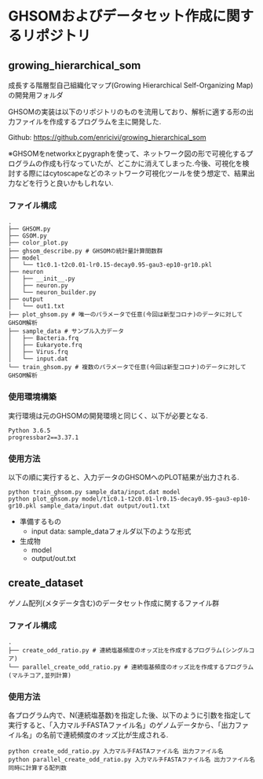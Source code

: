 # GHSOMおよびデータセット作成に関するリポジトリ

## growing_hierarchical_som
成長する階層型自己組織化マップ(Growing Hierarchical Self-Organizing Map)の開発用フォルダ

GHSOMの実装は以下のリポジトリのものを流用しており、解析に適する形の出力ファイルを作成するプログラムを主に開発した.

Github: https://github.com/enricivi/growing_hierarchical_som

※GHSOMをnetworkxとpygraphを使って、ネットワーク図の形で可視化するプログラムの作成も行なっていたが、どこかに消えてしまった.今後、可視化を検討する際にはcytoscapeなどのネットワーク可視化ツールを使う想定で、結果出力などを行うと良いかもしれない.


### ファイル構成
```
.
├── GHSOM.py
├── GSOM.py
├── color_plot.py
├── ghsom_describe.py # GHSOMの統計量計算間数群
├── model
│   └── t1c0.1-t2c0.01-lr0.15-decay0.95-gau3-ep10-gr10.pkl
├── neuron
│   ├── __init__.py
│   ├── neuron.py
│   └── neuron_builder.py
├── output
│   └── out1.txt
├── plot_ghsom.py # 唯一のパラメータで任意(今回は新型コロナ)のデータに対してGHSOM解析
├── sample_data # サンプル入力データ
│   ├── Bacteria.frq
│   ├── Eukaryote.frq
│   ├── Virus.frq
│   └── input.dat
└── train_ghsom.py # 複数のパラメータで任意(今回は新型コロナ)のデータに対してGHSOM解析
```

### 使用環境構築
実行環境は元のGHSOMの開発環境と同じく、以下が必要となる.
```
Python 3.6.5
progressbar2==3.37.1
```

### 使用方法
以下の順に実行すると、入力データのGHSOMへのPLOT結果が出力される.
```
python train_ghsom.py sample_data/input.dat model
python plot_ghsom.py model/t1c0.1-t2c0.01-lr0.15-decay0.95-gau3-ep10-gr10.pkl sample_data/input.dat output/out1.txt
```

* 準備するもの
    * input data: sample_dataフォルダ以下のような形式
* 生成物
    * model
    * output/out.txt


## create_dataset
ゲノム配列(メタデータ含む)のデータセット作成に関するファイル群

### ファイル構成
```
.
├── create_odd_ratio.py # 連続塩基頻度のオッズ比を作成するプログラム(シングルコア)
└── parallel_create_odd_ratio.py # 連続塩基頻度のオッズ比を作成するプログラム(マルチコア,並列計算)
```

### 使用方法
各プログラム内で、N(連続塩基数)を指定した後、以下のように引数を指定して実行すると、「入力マルチFASTAファイル名」のゲノムデータから、「出力ファイル名」の名前で連続頻度のオッズ比が生成される.
```
python create_odd_ratio.py 入力マルチFASTAファイル名 出力ファイル名
python parallel_create_odd_ratio.py 入力マルチFASTAファイル名 出力ファイル名 同時に計算する配列数
```

